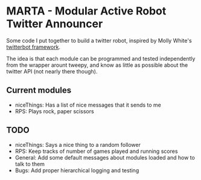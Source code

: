 # MARTA - Modular Active Robot Twitter Announcer

Some code I put together to build a twitter robot, inspired by 
Molly White's [twitterbot framework](http://blog.mollywhite.net/twitter-bots-pt2/).

The idea is that each module can be programmed and tested independently from the 
wrapper arount tweepy, and know as little as possible about the twitter API
(not nearly there though).

## Current modules
- niceThings: Has a list of nice messages that it sends to me
- RPS: Plays rock, paper scissors

## TODO
- niceThings: Says a nice thing to a random follower
- RPS: Keep tracks of number of games played and running scores
- General: Add some default messages about modules loaded and how to talk to them
- Bugs: Add proper hierarchical logging and testing